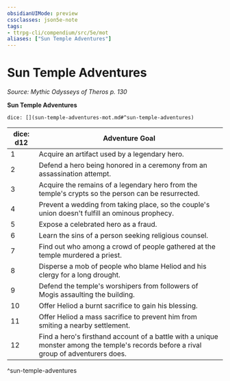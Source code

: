 ```yaml
---
obsidianUIMode: preview
cssclasses: json5e-note
tags:
- ttrpg-cli/compendium/src/5e/mot
aliases: ["Sun Temple Adventures"]
---
```

# Sun Temple Adventures
*Source: Mythic Odysseys of Theros p. 130* 

**Sun Temple Adventures**

`dice: [](sun-temple-adventures-mot.md#^sun-temple-adventures)`

| dice: d12 | Adventure Goal |
|-----------|----------------|
| 1 | Acquire an artifact used by a legendary hero. |
| 2 | Defend a hero being honored in a ceremony from an assassination attempt. |
| 3 | Acquire the remains of a legendary hero from the temple's crypts so the person can be resurrected. |
| 4 | Prevent a wedding from taking place, so the couple's union doesn't fulfill an ominous prophecy. |
| 5 | Expose a celebrated hero as a fraud. |
| 6 | Learn the sins of a person seeking religious counsel. |
| 7 | Find out who among a crowd of people gathered at the temple murdered a priest. |
| 8 | Disperse a mob of people who blame Heliod and his clergy for a long drought. |
| 9 | Defend the temple's worshipers from followers of Mogis assaulting the building. |
| 10 | Offer Heliod a burnt sacrifice to gain his blessing. |
| 11 | Offer Heliod a mass sacrifice to prevent him from smiting a nearby settlement. |
| 12 | Find a hero's firsthand account of a battle with a unique monster among the temple's records before a rival group of adventurers does. |
^sun-temple-adventures